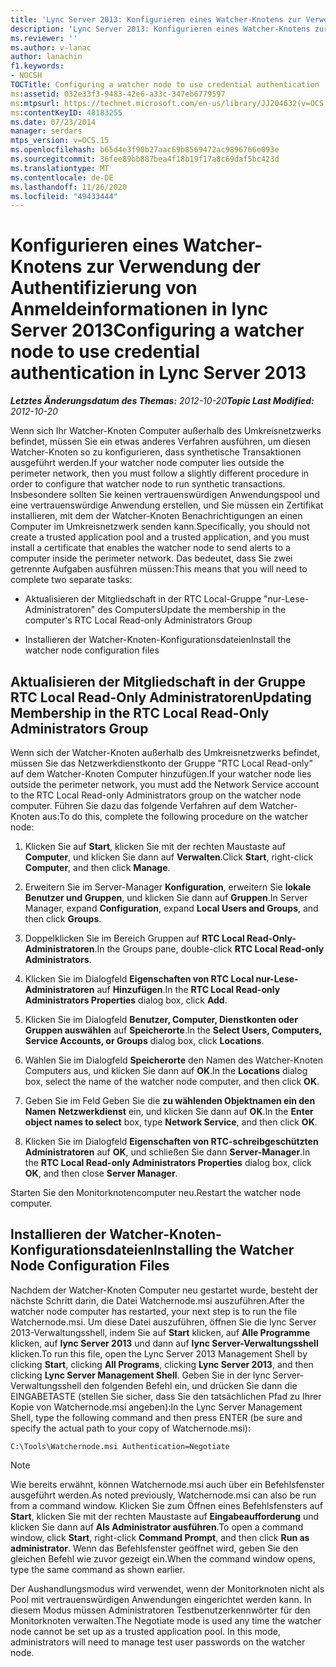 ```yaml
---
title: 'Lync Server 2013: Konfigurieren eines Watcher-Knotens zur Verwendung der Authentifizierung von Anmeldeinformationen'
description: 'Lync Server 2013: Konfigurieren eines Watcher-Knotens zur Verwendung der Anmelde Informations Authentifizierung.'
ms.reviewer: ''
ms.author: v-lanac
author: lanachin
f1.keywords:
- NOCSH
TOCTitle: Configuring a watcher node to use credential authentication
ms:assetid: 032e33f3-9483-42e6-a33c-347eb6779597
ms:mtpsurl: https://technet.microsoft.com/en-us/library/JJ204632(v=OCS.15)
ms:contentKeyID: 48183255
ms.date: 07/23/2014
manager: serdars
mtps_version: v=OCS.15
ms.openlocfilehash: b65d4e3f90b27aac69b8569472ac9896766e093e
ms.sourcegitcommit: 36fee89bb887bea4f18b19f17a8c69daf5bc423d
ms.translationtype: MT
ms.contentlocale: de-DE
ms.lasthandoff: 11/26/2020
ms.locfileid: "49433444"
---
```

# <a name="configuring-a-watcher-node-to-use-credential-authentication-in-lync-server-2013"></a><span data-ttu-id="c4a35-103">Konfigurieren eines Watcher-Knotens zur Verwendung der Authentifizierung von Anmeldeinformationen in lync Server 2013</span><span class="sxs-lookup"><span data-stu-id="c4a35-103">Configuring a watcher node to use credential authentication in Lync Server 2013</span></span>

<div data-xmlns="http://www.w3.org/1999/xhtml">

<div class="topic" data-xmlns="http://www.w3.org/1999/xhtml" data-msxsl="urn:schemas-microsoft-com:xslt" data-cs="https://msdn.microsoft.com/">

<div data-asp="https://msdn2.microsoft.com/asp">



</div>

<div id="mainSection">

<div id="mainBody"><span data-ttu-id="c4a35-104">

<span> </span></span><span class="sxs-lookup"><span data-stu-id="c4a35-104">

<span> </span></span></span>

<span data-ttu-id="c4a35-105">_**Letztes Änderungsdatum des Themas:** 2012-10-20_</span><span class="sxs-lookup"><span data-stu-id="c4a35-105">_**Topic Last Modified:** 2012-10-20_</span></span>

<span data-ttu-id="c4a35-106">Wenn sich Ihr Watcher-Knoten Computer außerhalb des Umkreisnetzwerks befindet, müssen Sie ein etwas anderes Verfahren ausführen, um diesen Watcher-Knoten so zu konfigurieren, dass synthetische Transaktionen ausgeführt werden.</span><span class="sxs-lookup"><span data-stu-id="c4a35-106">If your watcher node computer lies outside the perimeter network, then you must follow a slightly different procedure in order to configure that watcher node to run synthetic transactions.</span></span> <span data-ttu-id="c4a35-107">Insbesondere sollten Sie keinen vertrauenswürdigen Anwendungspool und eine vertrauenswürdige Anwendung erstellen, und Sie müssen ein Zertifikat installieren, mit dem der Watcher-Knoten Benachrichtigungen an einen Computer im Umkreisnetzwerk senden kann.</span><span class="sxs-lookup"><span data-stu-id="c4a35-107">Specifically, you should not create a trusted application pool and a trusted application, and you must install a certificate that enables the watcher node to send alerts to a computer inside the perimeter network.</span></span> <span data-ttu-id="c4a35-108">Das bedeutet, dass Sie zwei getrennte Aufgaben ausführen müssen:</span><span class="sxs-lookup"><span data-stu-id="c4a35-108">This means that you will need to complete two separate tasks:</span></span>

  - <span data-ttu-id="c4a35-109">Aktualisieren der Mitgliedschaft in der RTC Local-Gruppe "nur-Lese-Administratoren" des Computers</span><span class="sxs-lookup"><span data-stu-id="c4a35-109">Update the membership in the computer's RTC Local Read-only Administrators Group</span></span>

  - <span data-ttu-id="c4a35-110">Installieren der Watcher-Knoten-Konfigurationsdateien</span><span class="sxs-lookup"><span data-stu-id="c4a35-110">Install the watcher node configuration files</span></span>

<div>

## <a name="updating-membership-in-the-rtc-local-read-only-administrators-group"></a><span data-ttu-id="c4a35-111">Aktualisieren der Mitgliedschaft in der Gruppe RTC Local Read-Only Administratoren</span><span class="sxs-lookup"><span data-stu-id="c4a35-111">Updating Membership in the RTC Local Read-Only Administrators Group</span></span>

<span data-ttu-id="c4a35-112">Wenn sich der Watcher-Knoten außerhalb des Umkreisnetzwerks befindet, müssen Sie das Netzwerkdienstkonto der Gruppe "RTC Local Read-only" auf dem Watcher-Knoten Computer hinzufügen.</span><span class="sxs-lookup"><span data-stu-id="c4a35-112">If your watcher node lies outside the perimeter network, you must add the Network Service account to the RTC Local Read-only Administrators group on the watcher node computer.</span></span> <span data-ttu-id="c4a35-113">Führen Sie dazu das folgende Verfahren auf dem Watcher-Knoten aus:</span><span class="sxs-lookup"><span data-stu-id="c4a35-113">To do this, complete the following procedure on the watcher node:</span></span>

1.  <span data-ttu-id="c4a35-114">Klicken Sie auf **Start**, klicken Sie mit der rechten Maustaste auf **Computer**, und klicken Sie dann auf **Verwalten**.</span><span class="sxs-lookup"><span data-stu-id="c4a35-114">Click **Start**, right-click **Computer**, and then click **Manage**.</span></span>

2.  <span data-ttu-id="c4a35-115">Erweitern Sie im Server-Manager **Konfiguration**, erweitern Sie **lokale Benutzer und Gruppen**, und klicken Sie dann auf **Gruppen**.</span><span class="sxs-lookup"><span data-stu-id="c4a35-115">In Server Manager, expand **Configuration**, expand **Local Users and Groups**, and then click **Groups**.</span></span>

3.  <span data-ttu-id="c4a35-116">Doppelklicken Sie im Bereich Gruppen auf **RTC Local Read-Only-Administratoren**.</span><span class="sxs-lookup"><span data-stu-id="c4a35-116">In the Groups pane, double-click **RTC Local Read-only Administrators**.</span></span>

4.  <span data-ttu-id="c4a35-117">Klicken Sie im Dialogfeld **Eigenschaften von RTC Local nur-Lese-Administratoren** auf **Hinzufügen**.</span><span class="sxs-lookup"><span data-stu-id="c4a35-117">In the **RTC Local Read-only Administrators Properties** dialog box, click **Add**.</span></span>

5.  <span data-ttu-id="c4a35-118">Klicken Sie im Dialogfeld **Benutzer, Computer, Dienstkonten oder Gruppen auswählen** auf **Speicherorte**.</span><span class="sxs-lookup"><span data-stu-id="c4a35-118">In the **Select Users, Computers, Service Accounts, or Groups** dialog box, click **Locations**.</span></span>

6.  <span data-ttu-id="c4a35-119">Wählen Sie im Dialogfeld **Speicherorte** den Namen des Watcher-Knoten Computers aus, und klicken Sie dann auf **OK**.</span><span class="sxs-lookup"><span data-stu-id="c4a35-119">In the **Locations** dialog box, select the name of the watcher node computer, and then click **OK**.</span></span>

7.  <span data-ttu-id="c4a35-120">Geben Sie im Feld Geben Sie die **zu wählenden Objektnamen ein den Namen** **Netzwerkdienst** ein, und klicken Sie dann auf **OK**.</span><span class="sxs-lookup"><span data-stu-id="c4a35-120">In the **Enter object names to select** box, type **Network Service**, and then click **OK**.</span></span>

8.  <span data-ttu-id="c4a35-121">Klicken Sie im Dialogfeld **Eigenschaften von RTC-schreibgeschützten Administratoren** auf **OK**, und schließen Sie dann **Server-Manager**.</span><span class="sxs-lookup"><span data-stu-id="c4a35-121">In the **RTC Local Read-only Administrators Properties** dialog box, click **OK**, and then close **Server Manager**.</span></span>

<span data-ttu-id="c4a35-122">Starten Sie den Monitorknotencomputer neu.</span><span class="sxs-lookup"><span data-stu-id="c4a35-122">Restart the watcher node computer.</span></span>

</div>

<div>

## <a name="installing-the-watcher-node-configuration-files"></a><span data-ttu-id="c4a35-123">Installieren der Watcher-Knoten-Konfigurationsdateien</span><span class="sxs-lookup"><span data-stu-id="c4a35-123">Installing the Watcher Node Configuration Files</span></span>

<span data-ttu-id="c4a35-124">Nachdem der Watcher-Knoten Computer neu gestartet wurde, besteht der nächste Schritt darin, die Datei Watchernode.msi auszuführen.</span><span class="sxs-lookup"><span data-stu-id="c4a35-124">After the watcher node computer has restarted, your next step is to run the file Watchernode.msi.</span></span> <span data-ttu-id="c4a35-125">Um diese Datei auszuführen, öffnen Sie die lync Server 2013-Verwaltungsshell, indem Sie auf **Start** klicken, auf **Alle Programme** klicken, auf **lync Server 2013** und dann auf **lync Server-Verwaltungsshell** klicken.</span><span class="sxs-lookup"><span data-stu-id="c4a35-125">To run this file, open the Lync Server 2013 Management Shell by clicking **Start**, clicking **All Programs**, clicking **Lync Server 2013**, and then clicking **Lync Server Management Shell**.</span></span> <span data-ttu-id="c4a35-126">Geben Sie in der lync Server-Verwaltungsshell den folgenden Befehl ein, und drücken Sie dann die EINGABETASTE (stellen Sie sicher, dass Sie den tatsächlichen Pfad zu Ihrer Kopie von Watchernode.msi angeben):</span><span class="sxs-lookup"><span data-stu-id="c4a35-126">In the Lync Server Management Shell, type the following command and then press ENTER (be sure and specify the actual path to your copy of Watchernode.msi):</span></span>

    C:\Tools\Watchernode.msi Authentication=Negotiate

<div>


> [!NOTE]  
> <span data-ttu-id="c4a35-127">Wie bereits erwähnt, können Watchernode.msi auch über ein Befehlsfenster ausgeführt werden.</span><span class="sxs-lookup"><span data-stu-id="c4a35-127">As noted previously, Watchernode.msi can also be run from a command window.</span></span> <span data-ttu-id="c4a35-128">Klicken Sie zum Öffnen eines Befehlsfensters auf <STRONG>Start</STRONG>, klicken Sie mit der rechten Maustaste auf <STRONG>Eingabeaufforderung</STRONG> und klicken Sie dann auf <STRONG>Als Administrator ausführen</STRONG>.</span><span class="sxs-lookup"><span data-stu-id="c4a35-128">To open a command window, click <STRONG>Start</STRONG>, right-click <STRONG>Command Prompt</STRONG>, and then click <STRONG>Run as administrator</STRONG>.</span></span> <span data-ttu-id="c4a35-129">Wenn das Befehlsfenster geöffnet wird, geben Sie den gleichen Befehl wie zuvor gezeigt ein.</span><span class="sxs-lookup"><span data-stu-id="c4a35-129">When the command window opens, type the same command as shown earlier.</span></span>



</div>

<span data-ttu-id="c4a35-p105">Der Aushandlungsmodus wird verwendet, wenn der Monitorknoten nicht als Pool mit vertrauenswürdigen Anwendungen eingerichtet werden kann. In diesem Modus müssen Administratoren Testbenutzerkennwörter für den Monitorknoten verwalten.</span><span class="sxs-lookup"><span data-stu-id="c4a35-p105">The Negotiate mode is used any time the watcher node cannot be set up as a trusted application pool. In this mode, administrators will need to manage test user passwords on the watcher node.</span></span>

<span data-ttu-id="c4a35-132"></div>

</div>

<span> </span>

</div>

</div>

</span><span class="sxs-lookup"><span data-stu-id="c4a35-132"></div>

</div>

<span> </span>

</div>

</div>

</span></span></div>

